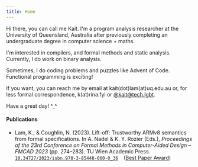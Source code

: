 ```yaml
---
title: Home
---
```


Hi there, you can call me Kait.
I'm a program analysis researcher
at the University of Queensland, Australia
after previously completing an
undergraduate degree in computer science + maths.
<!-- student completing my undergraduate thesis. -->

<!-- Most of my experience is in &ldquo;modern&rdquo; web development. -->
I'm interested in compilers, and formal methods and static analysis.
Currently, I do work on binary analysis.

Sometimes, I do coding problems and puzzles like Advent of Code.
Functional programming is exciting!

If you want, you can reach me by email at kait(dot)lam(at)uq.edu.au or,
for less formal correspondence,
k(at)rina.fyi or [\@kait\@tech.lgbt](https://tech.lgbt/@kait).

Have a great day! ^_^

<h4>Publications</h4>

- Lam, K., & Coughlin, N. (2023). Lift-off: Trustworthy ARMv8 semantics from formal specifications. In A. Nadel & K. Y. Rozier (Eds.), *Proceedings of the 23rd Conference on Formal Methods in Computer-Aided Design – FMCAD 2023* (pp. 274–283). TU Wien Academic Press. <code>[10.34727/2023/isbn.978-3-85448-060-0_36](https://doi.org/10.34727/2023/isbn.978-3-85448-060-0_36)</code>
  &ensp; ([Best Paper Award](https://fmcad.org/FMCAD23/awards/))
